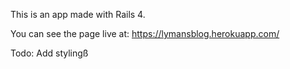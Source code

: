 This is an app made with Rails 4.

You can see the page live at: https://lymansblog.herokuapp.com/

Todo:
Add stylingß
